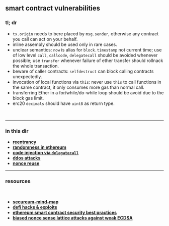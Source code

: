## smart contract vulnerabilities


### tl; dr


* `tx.origin` needs to bere placed by `msg.sender`, otherwise any contract you call can act on your behalf.
* inline assembly should be used only in rare cases.
* unclear semantics: `now` is alias for `block.timestamp` not current time; use of low level `call`, `callcode`, `delegatecall` should be avoided whenever possible; use `transfer` whenever failure of ether transfer should rollnack the whole transaction.
* beware of caller contracts: `selfdestruct` can block calling contracts unexpectedly.
* invocation of local functions via `this`: never use `this` to call functions in the same contract, it only consumes more gas than normal call.
* transferring Ether in a for/while/do-while loop should be avoid due to the block gas limit.
* erc20 `decimals` should have `uint8` as return type.

<br>

---

### in this dir


* **[reentrancy](reentrancy_attacks)**
* **[randomness in ethereum](random_numbers.md)**
* **[code injection via `delegatecall`](delegatecall)**
* **[ddos attacks](ddos.md)**
* **[nonce reuse](nonce)**


----

### resources

<br>

* **[secureum-mind-map](https://github.com/x676f64/secureum-mind_map/blob/master/3.%20Solidity%20201.md)**
* **[defi hacks & exploits](https://github.com/SunWeb3Sec/DeFiHackLabs/#list-of-defi-hacks--exploits)**
* **[ethereum smart contract security best practices](https://consensys.github.io/smart-contract-best-practices/)**
* **[biased nonce sense lattice attacks against weak ECDSA](https://www.youtube.com/watch?v=6ssTlSSIJQE_)**


